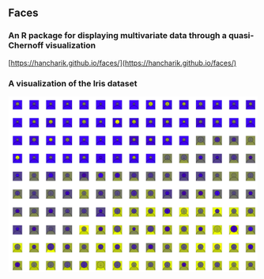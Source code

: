 ## Faces

### An R package for displaying multivariate data through a quasi-Chernoff visualization



[https://hancharik.github.io/faces/](https://hancharik.github.io/faces/)

### A visualization of the Iris dataset

 ![Normalized face](docs/irisFaces.png)
